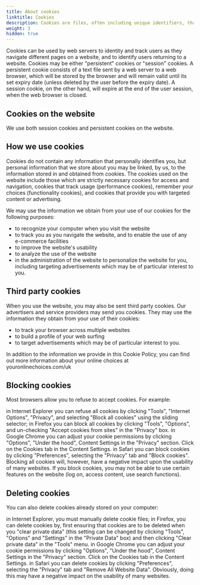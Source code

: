 ```yaml
---
title: About cookies
linktitle: Cookies
description: Cookies are files, often including unique identifiers, that are sent by web servers to web browsers, and which may then be sent back to the server each time the browser requests a page from the server.
weight: 3
hidden: true
---
```


Cookies can be used by web servers to identity and track users as they navigate different pages on a website, and to identify users returning to a website. Cookies may be either "persistent" cookies or "session" cookies. A persistent cookie consists of a text file sent by a web server to a web browser, which will be stored by the browser and will remain valid until its set expiry date (unless deleted by the user before the expiry date). A session cookie, on the other hand, will expire at the end of the user session, when the web browser is closed.

## Cookies on the website

We use both session cookies and persistent cookies on the website.

## How we use cookies

Cookies do not contain any information that personally identifies you, but personal information that we store about you may be linked, by us, to the information stored in and obtained from cookies. The cookies used on the website include those which are strictly necessary cookies for access and navigation, cookies that track usage (performance cookies), remember your choices (functionality cookies), and cookies that provide you with targeted content or advertising.

We may use the information we obtain from your use of our cookies for the following purposes:

- to recognize your computer when you visit the website
- to track you as you navigate the website, and to enable the use of any e-commerce facilities
- to improve the website's usability
- to analyze the use of the website
- in the administration of the website
to personalize the website for you, including targeting advertisements which may be of particular interest to you.

## Third party cookies

When you use the website, you may also be sent third party cookies. Our advertisers and service providers may send you cookies. They may use the information they obtain from your use of their cookies:

- to track your browser across multiple websites
- to build a profile of your web surfing
- to target advertisements which may be of particular interest to you.

In addition to the information we provide in this Cookie Policy, you can find out more information about your online choices at youronlinechoices.com/uk

## Blocking cookies

Most browsers allow you to refuse to accept cookies. For example:

in Internet Explorer you can refuse all cookies by clicking "Tools", "Internet Options", "Privacy", and selecting "Block all cookies" using the sliding selector;
in Firefox you can block all cookies by clicking "Tools", "Options", and un-checking "Accept cookies from sites" in the "Privacy" box.
in Google Chrome you can adjust your cookie permissions by clicking "Options", "Under the hood", Content Settings in the "Privacy" section. Click on the Cookies tab in the Content Settings.
in Safari you can block cookies by clicking "Preferences", selecting the "Privacy" tab and "Block cookies".
Blocking all cookies will, however, have a negative impact upon the usability of many websites. If you block cookies, you may not be able to use certain features on the website (log on, access content, use search functions).

## Deleting cookies

You can also delete cookies already stored on your computer:

in Internet Explorer, you must manually delete cookie files;
in Firefox, you can delete cookies by, first ensuring that cookies are to be deleted when you "clear private data" (this setting can be changed by clicking "Tools", "Options" and "Settings" in the "Private Data" box) and then clicking "Clear private data" in the "Tools" menu.
in Google Chrome you can adjust your cookie permissions by clicking "Options", "Under the hood", Content Settings in the "Privacy" section. Click on the Cookies tab in the Content Settings.
in Safari you can delete cookies by clicking "Preferences", selecting the "Privacy" tab and "Remove All Website Data".
Obviously, doing this may have a negative impact on the usability of many websites.
